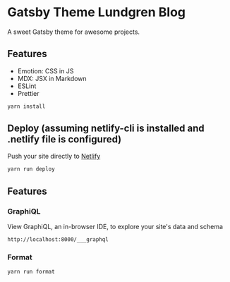# Gatsby Theme Lundgren Blog

A sweet Gatsby theme for awesome projects.

## Features

- Emotion: CSS in JS
- MDX: JSX in Markdown
- ESLint
- Prettier

```sh
yarn install
```

## Deploy (assuming netlify-cli is installed and .netlify file is configured)

Push your site directly to [Netlify](https://www.netlify.com/)

```sh
yarn run deploy
```

## Features

### GraphiQL

View GraphiQL, an in-browser IDE, to explore your site's data and schema

```
http://localhost:8000/___graphql
```

### Format

```sh
yarn run format
```
